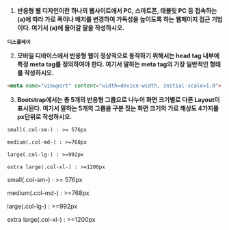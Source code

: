 1. **반응형 웹 디자인이란 하나의 웹사이트에서 PC, 스마트폰, 태블릿 PC 등 접속하는 (a)에 따라 가로 폭이나 배치를 변경하여 가독성을 높이도록 하는 웹페이지 접근 기법이다. 여기서  (a)에 들어갈 말을 작성하시오.**

**`디스플레이`**

2. **모바일 디바이스에서 반응형 웹이 정상적으로 동작하기 위해서는 head tag 내부에 특정 meta tag를 정의하여야 한다. 여기서 말하는 meta tag의 가장 일반적인 형태를 작성하시오.**

```html
<meta name="viewport" content="width=device-width, initial-scale=1.0">
```



3. **Bootstrap에서는 총 5개의 반응형 그룹으로 나누어 화면 크기별로 다른 Layout이 표시된다. 여기서 말하는 5개의 그룹을 구분 짓는 화면 크기의 가로 해상도 4가지를 px단위로 작성하시오.**

```html
small(.col-sm-) : >= 576px

medium(.col-md-) : >=768px

large(.col-lg-) : >=992px

extra large(.col-xl-) : >=1200px
```

small(.col-sm-) : >= 576px

medium(.col-md-) : >=768px

large(.col-lg-) : >=992px

extra large(.col-xl-) : >=1200px